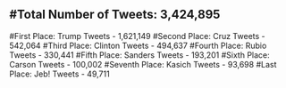 #Total Number of Tweets: 3,424,895 
---
#First Place: Trump Tweets - 1,621,149
#Second Place: Cruz Tweets - 542,064
#Third Place: Clinton Tweets - 494,637
#Fourth Place: Rubio Tweets - 330,441
#Fifth Place: Sanders Tweets - 193,201
#Sixth Place: Carson Tweets - 100,002
#Seventh Place: Kasich Tweets - 93,698
#Last Place: Jeb! Tweets - 49,711
